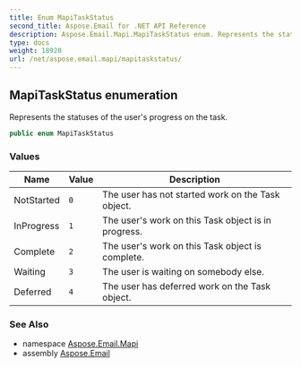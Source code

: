 ```yaml
---
title: Enum MapiTaskStatus
second_title: Aspose.Email for .NET API Reference
description: Aspose.Email.Mapi.MapiTaskStatus enum. Represents the statuses of the users progress on the task
type: docs
weight: 18920
url: /net/aspose.email.mapi/mapitaskstatus/
---
```

## MapiTaskStatus enumeration

Represents the statuses of the user's progress on the task.

```csharp
public enum MapiTaskStatus
```

### Values

| Name | Value | Description |
| --- | --- | --- |
| NotStarted | `0` | The user has not started work on the Task object. |
| InProgress | `1` | The user's work on this Task object is in progress. |
| Complete | `2` | The user's work on this Task object is complete. |
| Waiting | `3` | The user is waiting on somebody else. |
| Deferred | `4` | The user has deferred work on the Task object. |

### See Also

* namespace [Aspose.Email.Mapi](../../aspose.email.mapi/)
* assembly [Aspose.Email](../../)


